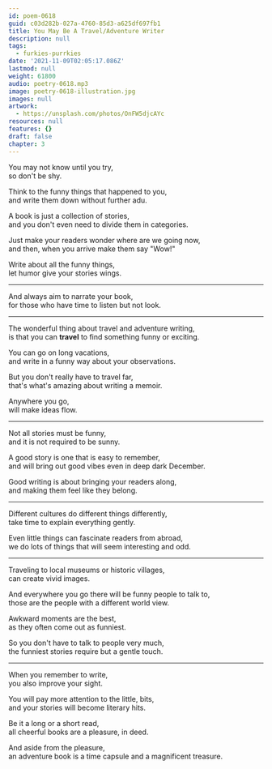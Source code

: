 ```yaml
---
id: poem-0618
guid: c03d282b-027a-4760-85d3-a625df697fb1
title: You May Be A Travel/Adventure Writer
description: null
tags:
  - furkies-purrkies
date: '2021-11-09T02:05:17.086Z'
lastmod: null
weight: 61800
audio: poetry-0618.mp3
image: poetry-0618-illustration.jpg
images: null
artwork:
  - https://unsplash.com/photos/OnFW5djcAYc
resources: null
features: {}
draft: false
chapter: 3
---
```


You may not know until you try,\
so don't be shy.

Think to the funny things that happened to you,\
and write them down without further adu.

A book is just a collection of stories,\
and you don't even need to divide them in categories.

Just make your readers wonder where are we going now,\
and then, when you arrive make them say "Wow!"

Write about all the funny things,\
let humor give your stories wings.

---

And always aim to narrate your book,\
for those who have time to listen but not look.

---

The wonderful thing about travel and adventure writing,\
is that you can **travel** to find something funny or exciting.

You can go on long vacations,\
and write in a funny way about your observations.

But you don't really have to travel far,\
that's what's amazing about writing a memoir.

Anywhere you go,\
will make ideas flow.

---

Not all stories must be funny,\
and it is not required to be sunny.

A good story is one that is easy to remember,\
and will bring out good vibes even in deep dark December.

Good writing is about bringing your readers along,\
and making them feel like they belong.

---

Different cultures do different things differently,\
take time to explain everything gently.

Even little things can fascinate readers from abroad,\
we do lots of things that will seem interesting and odd.

---

Traveling to local museums or historic villages,\
can create vivid images.

And everywhere you go there will be funny people to talk to,\
those are the people with a different world view.

Awkward moments are the best,\
as they often come out as funniest.

So you don't have to talk to people very much,\
the funniest stories require but a gentle touch.

---

When you remember to write,\
you also improve your sight.

You will pay more attention to the little, bits,\
and your stories will become literary hits.

Be it a long or a short read,\
all cheerful books are a pleasure, in deed.

And aside from the pleasure,\
an adventure book is a time capsule and a magnificent treasure.
